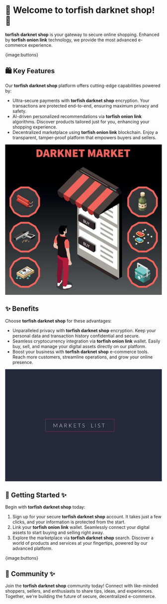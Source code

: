 # 🛒 Welcome to **torfish darknet shop**! 🚀

**torfish darknet shop** is your gateway to secure online shopping. Enhanced by **torfish onion link** technology, we provide the most advanced e-commerce experience.

{image:buttons}

## 🛍️ Key Features

Our **torfish darknet shop** platform offers cutting-edge capabilities powered by:

- Ultra-secure payments with **torfish darknet shop** encryption. Your transactions are protected end-to-end, ensuring maximum privacy and safety.
- AI-driven personalized recommendations via **torfish onion link** algorithms. Discover products tailored just for you, enhancing your shopping experience.
- Decentralized marketplace using **torfish onion link** blockchain. Enjoy a transparent, tamper-proof platform that empowers buyers and sellers.

![images](assets/images/shop/images/torfish/7.jpg)

## ✨ Benefits

Choose **torfish darknet shop** for these advantages:

- Unparalleled privacy with **torfish darknet shop** encryption. Keep your personal data and transaction history confidential and secure.
- Seamless cryptocurrency integration via **torfish onion link** wallet. Easily buy, sell, and manage your digital assets directly on our platform.
- Boost your business with **torfish darknet shop** e-commerce tools. Reach more customers, streamline operations, and grow your online presence.

![images](assets/images/shop/images/torfish/3.png)

## 🚀 Getting Started ✨

Begin with **torfish darknet shop** today:

1. Sign up for your secure **torfish darknet shop** account. It takes just a few clicks, and your information is protected from the start.
2. Link your **torfish onion link** wallet. Seamlessly connect your digital assets to start buying and selling right away.
3. Explore the marketplace via **torfish darknet shop** search. Discover a world of products and services at your fingertips, powered by our advanced platform.

{image:buttons}

## 🤝 Community ✨

Join the **torfish darknet shop** community today! Connect with like-minded shoppers, sellers, and enthusiasts to share tips, ideas, and experiences. Together, we're building the future of secure, decentralized e-commerce.